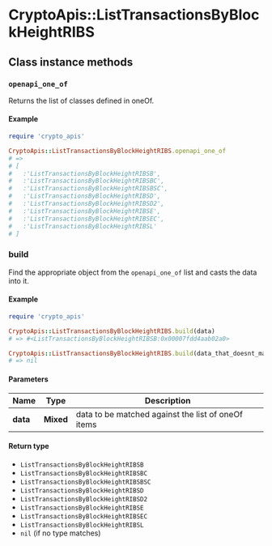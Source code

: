 # CryptoApis::ListTransactionsByBlockHeightRIBS

## Class instance methods

### `openapi_one_of`

Returns the list of classes defined in oneOf.

#### Example

```ruby
require 'crypto_apis'

CryptoApis::ListTransactionsByBlockHeightRIBS.openapi_one_of
# =>
# [
#   :'ListTransactionsByBlockHeightRIBSB',
#   :'ListTransactionsByBlockHeightRIBSBC',
#   :'ListTransactionsByBlockHeightRIBSBSC',
#   :'ListTransactionsByBlockHeightRIBSD',
#   :'ListTransactionsByBlockHeightRIBSD2',
#   :'ListTransactionsByBlockHeightRIBSE',
#   :'ListTransactionsByBlockHeightRIBSEC',
#   :'ListTransactionsByBlockHeightRIBSL'
# ]
```

### build

Find the appropriate object from the `openapi_one_of` list and casts the data into it.

#### Example

```ruby
require 'crypto_apis'

CryptoApis::ListTransactionsByBlockHeightRIBS.build(data)
# => #<ListTransactionsByBlockHeightRIBSB:0x00007fdd4aab02a0>

CryptoApis::ListTransactionsByBlockHeightRIBS.build(data_that_doesnt_match)
# => nil
```

#### Parameters

| Name | Type | Description |
| ---- | ---- | ----------- |
| **data** | **Mixed** | data to be matched against the list of oneOf items |

#### Return type

- `ListTransactionsByBlockHeightRIBSB`
- `ListTransactionsByBlockHeightRIBSBC`
- `ListTransactionsByBlockHeightRIBSBSC`
- `ListTransactionsByBlockHeightRIBSD`
- `ListTransactionsByBlockHeightRIBSD2`
- `ListTransactionsByBlockHeightRIBSE`
- `ListTransactionsByBlockHeightRIBSEC`
- `ListTransactionsByBlockHeightRIBSL`
- `nil` (if no type matches)

